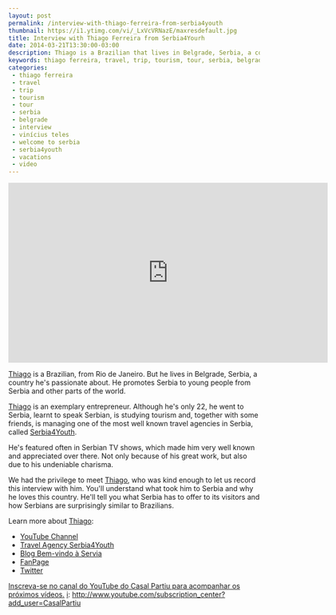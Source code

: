 ```yaml
---
layout: post
permalink: /interview-with-thiago-ferreira-from-serbia4youth
thumbnail: https://i1.ytimg.com/vi/_LxVcVRNazE/maxresdefault.jpg
title: Interview with Thiago Ferreira from Serbia4Yourh
date: 2014-03-21T13:30:00-03:00
description: Thiago is a Brazilian that lives in Belgrade, Serbia, a country he's passionate about. Learn why he loves Serbia and what it has to offer.
keywords: thiago ferreira, travel, trip, tourism, tour, serbia, belgrade, interview, vinícius teles, welcome to serbia, servia4youth, vacations, video
categories:
 - thiago ferreira
 - travel
 - trip
 - tourism
 - tour
 - serbia
 - belgrade
 - interview
 - vinícius teles
 - welcome to serbia
 - serbia4youth
 - vacations
 - video
---
```

<div class="center">
<iframe width="640" height="360" src="http://www.youtube.com/embed/_LxVcVRNazE" frameborder="0" allowfullscreen></iframe>
</div>

[Thiago][t] is a Brazilian, from Rio de Janeiro. But he lives in Belgrade, Serbia, a country he's passionate about. He promotes Serbia to young people from Serbia and other parts of the world.

[Thiago][t] is an exemplary entrepreneur. Although he's only 22, he went to Serbia, learnt to speak Serbian, is studying tourism and, together with some friends, is managing one of the most well known travel agencies in Serbia, called [Serbia4Youth][s4].

He's featured often in Serbian TV shows, which made him very well known and appreciated over there. Not only because of his great work, but also due to his undeniable charisma. 

We had the privilege to meet [Thiago][t], who was kind enough to let us record this interview with him. You'll understand what took him to Serbia and why he loves this country. He'll tell you what Serbia has to offer to its visitors and how Serbians are surprisingly similar to Brazilians.

Learn more about [Thiago][t]:

* [YouTube Channel][cy]
* [Travel Agency Serbia4Youth][s4]
* [Blog Bem-vindo à Servia][bs]
* [FanPage][fp]
* [Twitter][tw]

[Inscreva-se no canal do YouTube do Casal Partiu para acompanhar os próximos vídeos.][i] 
[i]: http://www.youtube.com/subscription_center?add_user=CasalPartiu

[i]:     http://www.youtube.com/subscription_center?add_user=CasalPartiu
[t]:     https://www.facebook.com/thiagoldcf
[s4]:    http://www.serbia4youth.org/
[es]:    https://www.youtube.com/watch?v=dEPzxbEh0EA
[os]:    https://www.youtube.com/user/OMundo2osBrasileiros
[cy]:    https://www.youtube.com/user/ThiagodeGesso
[bs]:    http://www.bemvindoaservia.com/
[fp]:    https://www.facebook.com/serbia4youth
[tw]:    https://twitter.com/Serbia4Youth